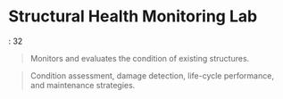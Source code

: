 # Structural Health Monitoring Lab

: 32

> Monitors and evaluates the condition of existing structures.
> 

> Condition assessment, damage detection, life-cycle performance, and maintenance strategies.
>